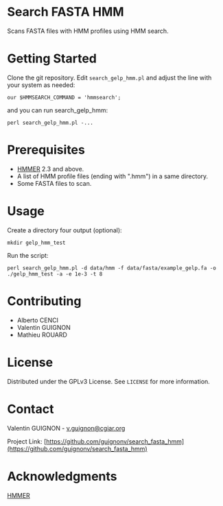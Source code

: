 # Search FASTA HMM

Scans FASTA files with HMM profiles using HMM search.


# Getting Started

Clone the git repository.
Edit `search_gelp_hmm.pl` and adjust the line with your system as needed:

    our $HMMSEARCH_COMMAND = 'hmmsearch';

and you can run search_gelp_hmm:

    perl search_gelp_hmm.pl -...


# Prerequisites

* [HMMER](http://hmmer.org/) 2.3 and above.
* A list of HMM profile files (ending with ".hmm") in a same directory.
* Some FASTA files to scan.


# Usage

Create a directory four output (optional):

    mkdir gelp_hmm_test

Run the script:

    perl search_gelp_hmm.pl -d data/hmm -f data/fasta/example_gelp.fa -o ./gelp_hmm_test -a -e 1e-3 -t 8


# Contributing

* Alberto CENCI
* Valentin GUIGNON
* Mathieu ROUARD


# License

Distributed under the GPLv3 License. See `LICENSE` for more information.


# Contact

Valentin GUIGNON - v.guignon@cgiar.org

Project Link: [https://github.com/guignonv/search_fasta_hmm](https://github.com/guignonv/search_fasta_hmm)


# Acknowledgments

[HMMER](http://hmmer.org/)
